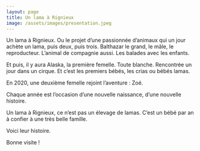 ```yaml
---
layout: page
title: Un lama à Rignieux
image: /assets/images/presentation.jpeg
---
```


Un lama à Rignieux. Ou le projet d’une passionnée d’animaux qui un jour achète un lama, puis deux, puis trois. Balthazar le grand, le mâle, le reproducteur. L’animal de compagnie aussi. Les balades avec les enfants.

Et puis, il y aura Alaska, la première femelle. Toute blanche. Rencontrée un jour dans un cirque. Et c’est les premiers bébés, les crias ou bébés lamas. 

En 2020, une deuxième femelle rejoint l’aventure : Zoé. 

Chaque année est l’occasion d’une nouvelle naissance, d’une nouvelle histoire.

Un lama à Rignieux, ce n’est pas un élevage de lamas. C’est un bébé par an à confier à une très belle famille.

Voici leur histoire.

Bonne visite !


